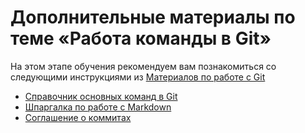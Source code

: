 # Дополнительные материалы по теме «Работа команды в Git»

На этом этапе обучения рекомендуем вам познакомиться со следующими инструкциями из [Материалов по работе с Git](https://docs.google.com/document/d/1HeGuDnKbM4iNAz8iKRleU9sFjchSBOQpUZZyRGOiRas/edit?usp=sharing)

- [Справочник основных команд в Git](./GitCommandGuide.md)
- [Шпаргалка по работе с Markdown](https://github.com/netology-code/guides/blob/master/editors/Markdown-docs.md)
- [Соглашение о коммитах](https://www.conventionalcommits.org/ru/v1.0.0/)

